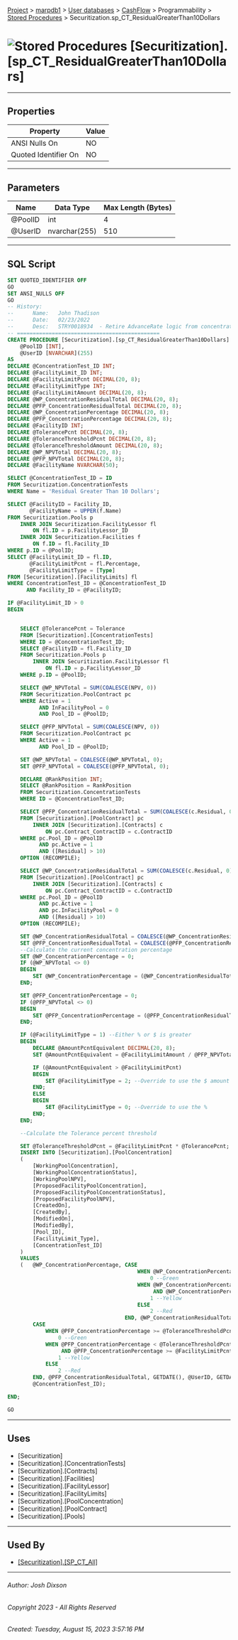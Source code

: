 #### 

[Project](../../../../../index.md) > [marpdb1](../../../../index.md) > [User databases](../../../index.md) > [CashFlow](../../index.md) > Programmability > [Stored Procedures](Stored_Procedures.md) > Securitization.sp_CT_ResidualGreaterThan10Dollars

# ![Stored Procedures](../../../../../Images/StoredProcedure32.png) [Securitization].[sp_CT_ResidualGreaterThan10Dollars]

---

## <a name="#properties"></a>Properties

| Property | Value |
|---|---|
| ANSI Nulls On | NO |
| Quoted Identifier On | NO |


---

## <a name="#parameters"></a>Parameters

| Name | Data Type | Max Length (Bytes) |
|---|---|---|
| @PoolID | int | 4 |
| @UserID | nvarchar(255) | 510 |


---

## <a name="#sqlscript"></a>SQL Script

```sql
SET QUOTED_IDENTIFIER OFF
GO
SET ANSI_NULLS OFF
GO
-- History:
--		Name:	John Thadison
--		Date:	02/23/2022
--		Desc:	STRY0018934  - Retire AdvanceRate logic from concentration tests.
-- =============================================
CREATE PROCEDURE [Securitization].[sp_CT_ResidualGreaterThan10Dollars]
    @PoolID [INT],
    @UserID [NVARCHAR](255)
AS
DECLARE @ConcentrationTest_ID INT;
DECLARE @FacilityLimit_ID INT;
DECLARE @FacilityLimitPcnt DECIMAL(20, 8);
DECLARE @FacilityLimitType INT;
DECLARE @FacilityLimitAmount DECIMAL(20, 8);
DECLARE @WP_ConcentrationResidualTotal DECIMAL(20, 8);
DECLARE @PFP_ConcentrationResidualTotal DECIMAL(20, 8);
DECLARE @WP_ConcentrationPercentage DECIMAL(20, 8);
DECLARE @PFP_ConcentrationPercentage DECIMAL(20, 8);
DECLARE @FacilityID INT;
DECLARE @TolerancePcnt DECIMAL(20, 8);
DECLARE @ToleranceThresholdPcnt DECIMAL(20, 8);
DECLARE @ToleranceThresholdAmount DECIMAL(20, 8);
DECLARE @WP_NPVTotal DECIMAL(20, 8);
DECLARE @PFP_NPVTotal DECIMAL(20, 8);
DECLARE @FacilityName NVARCHAR(50);

SELECT @ConcentrationTest_ID = ID
FROM Securitization.ConcentrationTests
WHERE Name = 'Residual Greater Than 10 Dollars';

SELECT @FacilityID = Facility_ID,
       @FacilityName = UPPER(f.Name)
FROM Securitization.Pools p
    INNER JOIN Securitization.FacilityLessor fl
        ON fl.ID = p.FacilityLessor_ID
    INNER JOIN Securitization.Facilities f
        ON f.ID = fl.Facility_ID
WHERE p.ID = @PoolID;
SELECT @FacilityLimit_ID = fl.ID,
       @FacilityLimitPcnt = fl.Percentage,
       @FacilityLimitType = [Type]
FROM [Securitization].[FacilityLimits] fl
WHERE ConcentrationTest_ID = @ConcentrationTest_ID
      AND Facility_ID = @FacilityID;

IF @FacilityLimit_ID > 0
BEGIN


    SELECT @TolerancePcnt = Tolerance
    FROM [Securitization].[ConcentrationTests]
    WHERE ID = @ConcentrationTest_ID;
    SELECT @FacilityID = fl.Facility_ID
    FROM Securitization.Pools p
        INNER JOIN Securitization.FacilityLessor fl
            ON fl.ID = p.FacilityLessor_ID
    WHERE p.ID = @PoolID;

    SELECT @WP_NPVTotal = SUM(COALESCE(NPV, 0))
    FROM Securitization.PoolContract pc
    WHERE Active = 1
          AND InFacilityPool = 0
          AND Pool_ID = @PoolID;

    SELECT @PFP_NPVTotal = SUM(COALESCE(NPV, 0))
    FROM Securitization.PoolContract pc
    WHERE Active = 1
          AND Pool_ID = @PoolID;

    SET @WP_NPVTotal = COALESCE(@WP_NPVTotal, 0);
    SET @PFP_NPVTotal = COALESCE(@PFP_NPVTotal, 0);

    DECLARE @RankPosition INT;
    SELECT @RankPosition = RankPosition
    FROM Securitization.ConcentrationTests
    WHERE ID = @ConcentrationTest_ID;

    SELECT @PFP_ConcentrationResidualTotal = SUM(COALESCE(c.Residual, 0))
    FROM [Securitization].[PoolContract] pc
        INNER JOIN [Securitization].[Contracts] c
            ON pc.Contract_ContractID = c.ContractID
    WHERE pc.Pool_ID = @PoolID
          AND pc.Active = 1
          AND ([Residual] > 10)
    OPTION (RECOMPILE);

    SELECT @WP_ConcentrationResidualTotal = SUM(COALESCE(c.Residual, 0))
    FROM [Securitization].[PoolContract] pc
        INNER JOIN [Securitization].[Contracts] c
            ON pc.Contract_ContractID = c.ContractID
    WHERE pc.Pool_ID = @PoolID
          AND pc.Active = 1
          AND pc.InFacilityPool = 0
          AND ([Residual] > 10)
    OPTION (RECOMPILE);

    SET @WP_ConcentrationResidualTotal = COALESCE(@WP_ConcentrationResidualTotal, 0);
    SET @PFP_ConcentrationResidualTotal = COALESCE(@PFP_ConcentrationResidualTotal, 0);
    --Calculate the current concentration percentage
    SET @WP_ConcentrationPercentage = 0;
    IF (@WP_NPVTotal <> 0)
    BEGIN
        SET @WP_ConcentrationPercentage = (@WP_ConcentrationResidualTotal / @WP_NPVTotal);
    END;

    SET @PFP_ConcentrationPercentage = 0;
    IF (@PFP_NPVTotal <> 0)
    BEGIN
        SET @PFP_ConcentrationPercentage = (@PFP_ConcentrationResidualTotal / @PFP_NPVTotal);
    END;

    IF (@FacilityLimitType = 1) --Either % or $ is greater
    BEGIN
        DECLARE @AmountPcntEquivalent DECIMAL(20, 8);
        SET @AmountPcntEquivalent = @FacilityLimitAmount / @PFP_NPVTotal;

        IF (@AmountPcntEquivalent > @FacilityLimitPcnt)
        BEGIN
            SET @FacilityLimitType = 2; --Override to use the $ amount
        END;
        ELSE
        BEGIN
            SET @FacilityLimitType = 0; --Override to use the %
        END;
    END;

    --Calculate the Tolerance percent threshold

    SET @ToleranceThresholdPcnt = @FacilityLimitPcnt * @TolerancePcnt;
    INSERT INTO [Securitization].[PoolConcentration]
    (
        [WorkingPoolConcentration],
        [WorkingPoolConcentrationStatus],
        [WorkingPoolNPV],
        [ProposedFacilityPoolConcentration],
        [ProposedFacilityPoolConcentrationStatus],
        [ProposedFacilityPoolNPV],
        [CreatedOn],
        [CreatedBy],
        [ModifiedOn],
        [ModifiedBy],
        [Pool_ID],
        [FacilityLimit_Type],
        [ConcentrationTest_ID]
    )
    VALUES
    (   @WP_ConcentrationPercentage, CASE
                                         WHEN @WP_ConcentrationPercentage >= @ToleranceThresholdPcnt THEN
                                             0 --Green
                                         WHEN @WP_ConcentrationPercentage < @ToleranceThresholdPcnt
                                              AND @WP_ConcentrationPercentage >= @FacilityLimitPcnt THEN
                                             1 --Yellow
                                         ELSE
                                             2 --Red
                                     END, @WP_ConcentrationResidualTotal, @PFP_ConcentrationPercentage,
        CASE
            WHEN @PFP_ConcentrationPercentage >= @ToleranceThresholdPcnt THEN
                0 --Green
            WHEN @PFP_ConcentrationPercentage < @ToleranceThresholdPcnt
                 AND @PFP_ConcentrationPercentage >= @FacilityLimitPcnt THEN
                1 --Yellow
            ELSE
                2 --Red
        END, @PFP_ConcentrationResidualTotal, GETDATE(), @UserID, GETDATE(), @UserID, @PoolID, @FacilityLimitType,
        @ConcentrationTest_ID);

END;

GO

```


---

## <a name="#uses"></a>Uses

* [Securitization]
* [Securitization].[ConcentrationTests]
* [Securitization].[Contracts]
* [Securitization].[Facilities]
* [Securitization].[FacilityLessor]
* [Securitization].[FacilityLimits]
* [Securitization].[PoolConcentration]
* [Securitization].[PoolContract]
* [Securitization].[Pools]


---

## <a name="#usedby"></a>Used By

* [[Securitization].[SP_CT_All]](Securitization_SP_CT_All.md)


---

###### Author:  Josh Dixson

###### Copyright 2023 - All Rights Reserved

###### Created: Tuesday, August 15, 2023 3:57:16 PM

